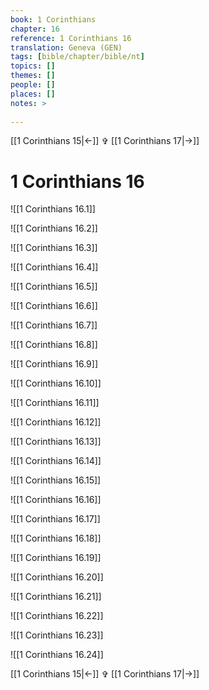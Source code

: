 ```yaml
---
book: 1 Corinthians
chapter: 16
reference: 1 Corinthians 16
translation: Geneva (GEN)
tags: [bible/chapter/bible/nt]
topics: []
themes: []
people: []
places: []
notes: >
  
---
```


[[1 Corinthians 15|<-]] ✞ [[1 Corinthians 17|->]]

# 1 Corinthians 16

![[1 Corinthians 16.1]]

![[1 Corinthians 16.2]]

![[1 Corinthians 16.3]]

![[1 Corinthians 16.4]]

![[1 Corinthians 16.5]]

![[1 Corinthians 16.6]]

![[1 Corinthians 16.7]]

![[1 Corinthians 16.8]]

![[1 Corinthians 16.9]]

![[1 Corinthians 16.10]]

![[1 Corinthians 16.11]]

![[1 Corinthians 16.12]]

![[1 Corinthians 16.13]]

![[1 Corinthians 16.14]]

![[1 Corinthians 16.15]]

![[1 Corinthians 16.16]]

![[1 Corinthians 16.17]]

![[1 Corinthians 16.18]]

![[1 Corinthians 16.19]]

![[1 Corinthians 16.20]]

![[1 Corinthians 16.21]]

![[1 Corinthians 16.22]]

![[1 Corinthians 16.23]]

![[1 Corinthians 16.24]]

[[1 Corinthians 15|<-]] ✞ [[1 Corinthians 17|->]]
